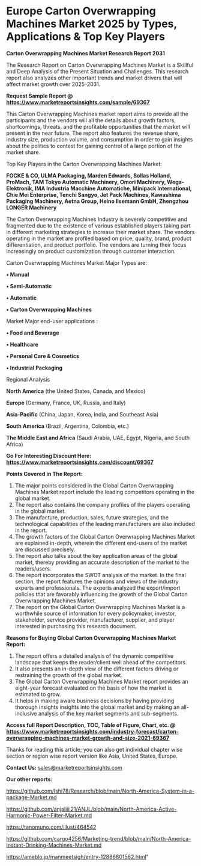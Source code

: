 # Europe Carton Overwrapping Machines Market 2025 by Types, Applications & Top Key Players

<strong>Carton Overwrapping Machines Market Research Report 2031</strong>

The Research Report on Carton Overwrapping Machines Market is a Skillful and Deep Analysis of the Present Situation and Challenges. This research report also analyzes other important trends and market drivers that will affect market growth over 2025-2031.

<strong>Request Sample Report @ <a href=https://www.marketreportsinsights.com/sample/69367>https://www.marketreportsinsights.com/sample/69367</a></strong>

This Carton Overwrapping Machines market report aims to provide all the participants and the vendors will all the details about growth factors, shortcomings, threats, and the profitable opportunities that the market will present in the near future. The report also features the revenue share, industry size, production volume, and consumption in order to gain insights about the politics to contest for gaining control of a large portion of the market share.

Top Key Players in the Carton Overwrapping Machines Market:

<strong>FOCKE & CO, ULMA Packaging, Marden Edwards, Sollas Holland, ProMach, TAM Tokyo Automatic Machinery, Omori Machinery, Wega-Elektronik, IMA Industria Macchine Automatiche, Minipack International, Chie Mei Enterprise, Tenchi Sangyo, Jet Pack Machines, Kawashima Packaging Machinery, Aetna Group, Heino Ilsemann GmbH, Zhengzhou LONGER Machinery</strong>

The Carton Overwrapping Machines Industry is severely competitive and fragmented due to the existence of various established players taking part in different marketing strategies to increase their market share. The vendors operating in the market are profiled based on price, quality, brand, product differentiation, and product portfolio. The vendors are turning their focus increasingly on product customization through customer interaction.

Carton Overwrapping Machines Market Major Types are:

<strong>• Manual

• Semi-Automatic

• Automatic

• Carton Overwrapping Machines</strong>

Market Major end-user applications :

<strong>• Food and Beverage

• Healthcare

• Personal Care & Cosmetics

• Industrial Packaging</strong>

Regional Analysis

</u><strong><b>North America</b></strong> (the United States, Canada, and Mexico)

<strong><b>Europe </b></strong>(Germany, France, UK, Russia, and Italy)

<strong><b>Asia-Pacific</b></strong> (China, Japan, Korea, India, and Southeast Asia)

<strong><b>South America</b></strong> (Brazil, Argentina, Colombia, etc.)

<strong><b>The Middle East and Africa</b></strong> (Saudi Arabia, UAE, Egypt, Nigeria, and South Africa)

<strong>Go For Interesting Discount Here: <a href=https://www.marketreportsinsights.com/discount/69367>https://www.marketreportsinsights.com/discount/69367</a></strong>

<strong>Points Covered in The Report:</strong>
<ol>
  <li>The major points considered in the Global Carton Overwrapping Machines Market report include the leading competitors operating in the global market.</li>
  <li>The report also contains the company profiles of the players operating in the global market.</li>
  <li>The manufacture, production, sales, future strategies, and the technological capabilities of the leading manufacturers are also included in the report.</li>
  <li>The growth factors of the Global Carton Overwrapping Machines Market are explained in-depth, wherein the different end-users of the market are discussed precisely.</li>
  <li>The report also talks about the key application areas of the global market, thereby providing an accurate description of the market to the readers/users.</li>
  <li>The report incorporates the SWOT analysis of the market. In the final section, the report features the opinions and views of the industry experts and professionals. The experts analyzed the export/import policies that are favorably influencing the growth of the Global Carton Overwrapping Machines Market.</li>
  <li>The report on the Global Carton Overwrapping Machines Market is a worthwhile source of information for every policymaker, investor, stakeholder, service provider, manufacturer, supplier, and player interested in purchasing this research document.</li>
</ol>
<strong>Reasons for Buying Global Carton Overwrapping Machines Market Report:</strong>

<ol>
  <li>The report offers a detailed analysis of the dynamic competitive landscape that keeps the reader/client well ahead of the competitors.</li>
  <li>It also presents an in-depth view of the different factors driving or restraining the growth of the global market.</li>
  <li>The Global Carton Overwrapping Machines Market report provides an eight-year forecast evaluated on the basis of how the market is estimated to grow.</li>
  <li>It helps in making aware business decisions by having providing thorough insights insights into the global market and by making an all-inclusive analysis of the key market segments and sub-segments.</li>
</ol>
<strong>Access full Report Description, TOC, Table of Figure, Chart, etc. @ <a href=https://www.marketreportsinsights.com/industry-forecast/carton-overwrapping-machines-market-growth-and-size-2021-69367>https://www.marketreportsinsights.com/industry-forecast/carton-overwrapping-machines-market-growth-and-size-2021-69367</a></strong>


Thanks for reading this article; you can also get individual chapter wise section or region wise report version like Asia, United States, Europe.

<strong>Contact Us:</strong>
sales@marketreportsinsights.com

<strong>Our other reports:</strong>

<a href=https://github.com/Ishi78/Research/blob/main/North-America-System-in-a-package-Market.md>https://github.com/Ishi78/Research/blob/main/North-America-System-in-a-package-Market.md</a>

<a href=https://github.com/anjaliiii21/ANJL/blob/main/North-America-Active-Harmonic-Power-Filter-Market.md>https://github.com/anjaliiii21/ANJL/blob/main/North-America-Active-Harmonic-Power-Filter-Market.md</a>

<a href=https://tanomuno.com/illust/464542>https://tanomuno.com/illust/464542</a>

<a href=https://github.com/cargo4256/Marketing-trend/blob/main/North-America-Instant-Drinking-Machines-Market.md>https://github.com/cargo4256/Marketing-trend/blob/main/North-America-Instant-Drinking-Machines-Market.md</a>

<a href=https://ameblo.jp/manmeetsigh/entry-12886801562.html>https://ameblo.jp/manmeetsigh/entry-12886801562.html</a>"
